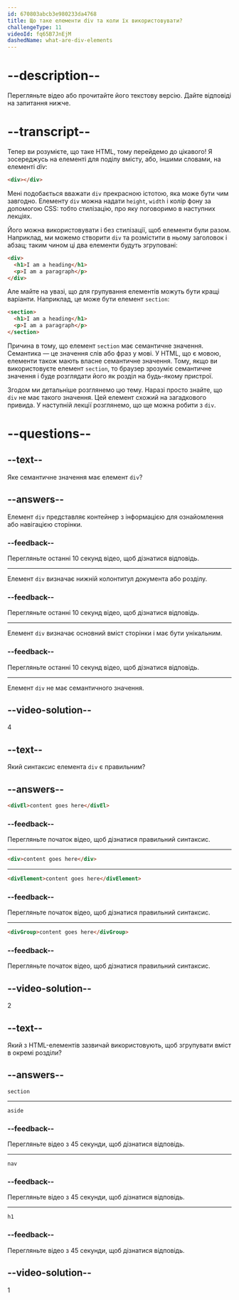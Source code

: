```yaml
---
id: 670803abcb3e980233da4768
title: Що таке елементи div та коли їх використовувати?
challengeType: 11
videoId: fq65B7JnEjM
dashedName: what-are-div-elements
---
```


# --description--

Перегляньте відео або прочитайте його текстову версію. Дайте відповіді на запитання нижче.

# --transcript--

Тепер ви розумієте, що таке HTML, тому перейдемо до цікавого! Я зосереджусь на елементі для поділу вмісту, або, іншими словами, на елементі *div*:

```html
<div></div>
```

Мені подобається вважати `div` прекрасною істотою, яка може бути чим завгодно. Елементу `div` можна надати `height`, `width` і колір фону за допомогою CSS: тобто стилізацію, про яку поговоримо в наступних лекціях.

Його можна використовувати і без стилізації, щоб елементи були разом. Наприклад, ми можемо створити `div` та розмістити в ньому заголовок і абзац; таким чином ці два елементи будуть згруповані:

```html
<div>
  <h1>I am a heading</h1>
  <p>I am a paragraph</p>
</div>
```

Але майте на увазі, що для групування елементів можуть бути кращі варіанти. Наприклад, це може бути елемент `section`:

```html
<section>
  <h1>I am a heading</h1>
  <p>I am a paragraph</p>
</section>
```

Причина в тому, що елемент `section` має семантичне значення. Семантика — це значення слів або фраз у мові. У HTML, що є мовою, елементи також мають власне семантичне значення. Тому, якщо ви використовуєте елемент `section`, то браузер зрозуміє семантичне значення і буде розглядати його як розділ на будь-якому пристрої. 

Згодом ми детальніше розглянемо цю тему. Наразі просто знайте, що `div` не має такого значення. Цей елемент схожий на загадкового привида. У наступній лекції розглянемо, що ще можна робити з `div`.

# --questions--

## --text--

Яке семантичне значення має елемент `div`?

## --answers--

Елемент `div` представляє контейнер з інформацією для ознайомлення або навігацією сторінки.

### --feedback--

Перегляньте останні 10 секунд відео, щоб дізнатися відповідь.

---

Елемент `div` визначає нижній колонтитул документа або розділу.

### --feedback--

Перегляньте останні 10 секунд відео, щоб дізнатися відповідь.

---

Елемент `div` визначає основний вміст сторінки і має бути унікальним.

### --feedback--

Перегляньте останні 10 секунд відео, щоб дізнатися відповідь.

---

Елемент `div` не має семантичного значення.

## --video-solution--

4

## --text--

Який синтаксис елемента `div` є правильним?

## --answers--

```html
<divEl>content goes here</divEl>
```

### --feedback--

Перегляньте початок відео, щоб дізнатися правильний синтаксис.

---

```html
<div>content goes here</div>
```

---

```html
<divElement>content goes here</divElement>
```

### --feedback--

Перегляньте початок відео, щоб дізнатися правильний синтаксис.

---

```html
<divGroup>content goes here</divGroup>
```

### --feedback--

Перегляньте початок відео, щоб дізнатися правильний синтаксис.

## --video-solution--

2

## --text--

Який з HTML-елементів зазвичай використовують, щоб згрупувати вміст в окремі розділи?

## --answers--

`section`

---

`aside`

### --feedback--

Перегляньте відео з 45 секунди, щоб дізнатися відповідь.

---

`nav`

### --feedback--

Перегляньте відео з 45 секунди, щоб дізнатися відповідь.

---

`h1`

### --feedback--

Перегляньте відео з 45 секунди, щоб дізнатися відповідь.

## --video-solution--

1
